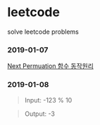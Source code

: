 # leetcode
solve leetcode problems

### 2019-01-07
[Next Permuation 함수 동작원리](http://blog.naver.com/PostView.nhn?blogId=chogahui05&logNo=221292809519)

### 2019-01-08

> Input: -123 % 10 

> Output: -3

